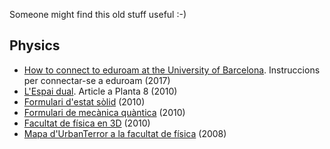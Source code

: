 Someone might find this old stuff useful :-)

Physics
-------
 - [How to connect to eduroam at the University of Barcelona](2017-04-10-eduroam-ub.md). Instruccions per connectar-se a eduroam (2017)
 - [L'Espai dual](2010-11-18-espai-dual.md). Article a Planta 8 (2010)
 - [Formulari d'estat sòlid](2010-11-18-formulari-estat-solid.md) (2010)
 - [Formulari de mecànica quàntica](2010-11-18-formulari-mecanica-quantica.md) (2010)
 - [Facultat de física en 3D](2010-04-12-facultat-fisica-3D.md) (2010)
 - [Mapa d'UrbanTerror a la facultat de física](2008-11-14-urbanterror-facultat-fisica.md) (2008)

